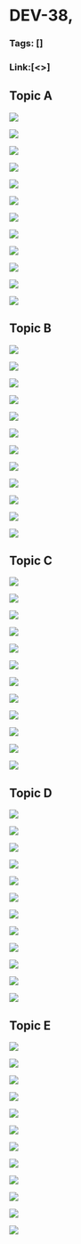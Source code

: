 # DEV-38,
### Tags: []
### Link:[<>]

## Topic A
![](../images/DEV-38/DEV-38-A1.png)

![](../images/DEV-38/DEV-38-A2.png)

![](../images/DEV-38/DEV-38-A3.png)

![](../images/DEV-38/DEV-38-A4.png)

![](../images/DEV-38/DEV-38-A5.png)

![](../images/DEV-38/DEV-38-A6.png)

![](../images/DEV-38/DEV-38-A7.png)

![](../images/DEV-38/DEV-38-A8.png)

![](../images/DEV-38/DEV-38-A9.png)

![](../images/DEV-38/DEV-38-A10.png)

![](../images/DEV-38/DEV-38-A11.png)

![](../images/DEV-38/DEV-38-A12.png)

## Topic B
![](../images/DEV-38/DEV-38-B1.png)

![](../images/DEV-38/DEV-38-B2.png)

![](../images/DEV-38/DEV-38-B3.png)

![](../images/DEV-38/DEV-38-B4.png)

![](../images/DEV-38/DEV-38-B5.png)

![](../images/DEV-38/DEV-38-B6.png)

![](../images/DEV-38/DEV-38-B7.png)

![](../images/DEV-38/DEV-38-B8.png)

![](../images/DEV-38/DEV-38-B9.png)

![](../images/DEV-38/DEV-38-B10.png)

![](../images/DEV-38/DEV-38-B11.png)

![](../images/DEV-38/DEV-38-B12.png)

## Topic C
![](../images/DEV-38/DEV-38-C1.png)

![](../images/DEV-38/DEV-38-C2.png)

![](../images/DEV-38/DEV-38-C3.png)

![](../images/DEV-38/DEV-38-C4.png)

![](../images/DEV-38/DEV-38-C5.png)

![](../images/DEV-38/DEV-38-C6.png)

![](../images/DEV-38/DEV-38-C7.png)

![](../images/DEV-38/DEV-38-C8.png)

![](../images/DEV-38/DEV-38-C9.png)

![](../images/DEV-38/DEV-38-C10.png)

![](../images/DEV-38/DEV-38-C11.png)

![](../images/DEV-38/DEV-38-C12.png)

## Topic D
![](../images/DEV-38/DEV-38-D1.png)

![](../images/DEV-38/DEV-38-D2.png)

![](../images/DEV-38/DEV-38-D3.png)

![](../images/DEV-38/DEV-38-D4.png)

![](../images/DEV-38/DEV-38-D5.png)

![](../images/DEV-38/DEV-38-D6.png)

![](../images/DEV-38/DEV-38-D7.png)

![](../images/DEV-38/DEV-38-D8.png)

![](../images/DEV-38/DEV-38-D9.png)

![](../images/DEV-38/DEV-38-D10.png)

![](../images/DEV-38/DEV-38-D11.png)

![](../images/DEV-38/DEV-38-D12.png)

## Topic E
![](../images/DEV-38/DEV-38-E1.png)

![](../images/DEV-38/DEV-38-E2.png)

![](../images/DEV-38/DEV-38-E3.png)

![](../images/DEV-38/DEV-38-E4.png)

![](../images/DEV-38/DEV-38-E5.png)

![](../images/DEV-38/DEV-38-E6.png)

![](../images/DEV-38/DEV-38-E7.png)

![](../images/DEV-38/DEV-38-E8.png)

![](../images/DEV-38/DEV-38-E9.png)

![](../images/DEV-38/DEV-38-E10.png)

![](../images/DEV-38/DEV-38-E11.png)

![](../images/DEV-38/DEV-38-E12.png)

